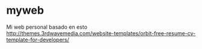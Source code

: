 # myweb
Mi web personal basado en esto http://themes.3rdwavemedia.com/website-templates/orbit-free-resume-cv-template-for-developers/
